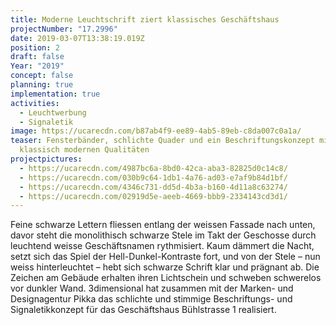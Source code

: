 ```yaml
---
title: Moderne Leuchtschrift ziert klassisches Geschäftshaus
projectNumber: "17.2996"
date: 2019-03-07T13:38:19.019Z
position: 2
draft: false
Year: "2019"
concept: false
planning: true
implementation: true
activities:
  - Leuchtwerbung
  - Signaletik
image: https://ucarecdn.com/b87ab4f9-ee89-4ab5-89eb-c8da007c0a1a/
teaser: Fensterbänder, schlichte Quader und ein Beschriftungskonzept mit
  klassisch modernen Qualitäten
projectpictures:
  - https://ucarecdn.com/4987bc6a-8bd0-42ca-aba3-82825d0c14c8/
  - https://ucarecdn.com/030b9c64-1db1-4a76-ad03-e7af9b84d1bf/
  - https://ucarecdn.com/4346c731-dd5d-4b3a-b160-4d11a8c63274/
  - https://ucarecdn.com/02919d5e-aeeb-4669-bbb9-2334143cd3d1/
---
```

Feine schwarze Lettern fliessen entlang der weissen Fassade nach unten, davor steht die monolithisch schwarze Stele im Takt der Geschosse durch leuchtend weisse Geschäftsnamen rythmisiert. Kaum dämmert die Nacht, setzt sich das Spiel der Hell-Dunkel-Kontraste fort, und von der Stele – nun weiss hinterleuchtet – hebt sich schwarze Schrift klar und prägnant ab. Die Zeichen am Gebäude erhalten ihren Lichtschein und schweben schwerelos vor dunkler Wand. 3dimensional hat zusammen mit der Marken- und Designagentur Pikka das schlichte und stimmige Beschriftungs- und Signaletikkonzept für das Geschäftshaus Bühlstrasse 1 realisiert.
